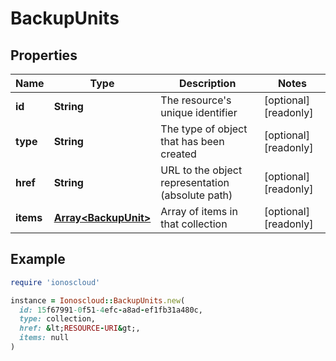 # BackupUnits

## Properties

| Name | Type | Description | Notes |
| ---- | ---- | ----------- | ----- |
| **id** | **String** | The resource&#39;s unique identifier | [optional][readonly] |
| **type** | **String** | The type of object that has been created | [optional][readonly] |
| **href** | **String** | URL to the object representation (absolute path) | [optional][readonly] |
| **items** | [**Array&lt;BackupUnit&gt;**](BackupUnit.md) | Array of items in that collection | [optional][readonly] |

## Example

```ruby
require 'ionoscloud'

instance = Ionoscloud::BackupUnits.new(
  id: 15f67991-0f51-4efc-a8ad-ef1fb31a480c,
  type: collection,
  href: &lt;RESOURCE-URI&gt;,
  items: null
)
```

